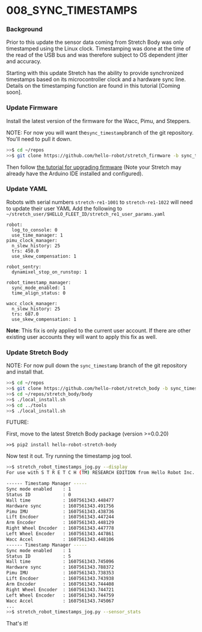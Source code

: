 # 008_SYNC_TIMESTAMPS

### **Background**

Prior to this update the sensor data coming from Stretch Body was only timestamped using the Linux clock. Timestamping was done at the time of the read of the USB bus and was therefore subject to OS dependent jitter and accuracy.

Starting with this update Stretch has the ability to provide synchronized timestamps based on its microcontroller clock and a hardware sync line. Details on the timestamping function are found in this tutorial [Coming soon].

### Update Firmware

Install the latest version of the firmware for the Wacc, Pimu, and Steppers. 

NOTE: For now you will want the`sync_timestamp`branch of the git repository. You'll need to pull it down.

```bash
>>$ cd ~/repos
>>$ git clone https://github.com/hello-robot/stretch_firmware -b sync_timestamp
```

Then follow [the tutorial for upgrading firmware](https://github.com/hello-robot/stretch_firmware) (Note your Stretch may already have the Arduino IDE installed and configured). 

### Update YAML

Robots with serial numbers `stretch-re1-1001` to `stretch-re1-1022` will need to update their user YAML Add the following to `~/stretch_user/$HELLO_FLEET_ID/stretch_re1_user_params.yaml`

```
robot:
  log_to_console: 0
  use_time_manager: 1
pimu_clock_manager:
  n_slew_history: 25
  trs: 450.0
  use_skew_compensation: 1

robot_sentry:
  dynamixel_stop_on_runstop: 1

robot_timestamp_manager:
  sync_mode_enabled: 1
  time_align_status: 0

wacc_clock_manager:
  n_slew_history: 25
  trs: 687.0
  use_skew_compensation: 1
```

**Note**: This fix is only applied to the current user account. If there are other existing user accounts they will want to apply this fix as well. 

### Update Stretch Body

NOTE: For now pull down the  `sync_timestamp` branch of the git repository and install that.



```bash
>>$ cd ~/repos
>>$ git clone https://github.com/hello-robot/stretch_body -b sync_timestamp
>>$ cd ~/repos/stretch_body/body
>>$ ./local_install.sh
>>$ cd ../tools
>>$ ./local_install.sh
```

FUTURE:

First, move to the latest Stretch Body package (version >=0.0.20)

```
>>$ pip2 install hello-robot-stretch-body
```

Now test it out. Try running the timestamp jog tool.

```bash
>>$ stretch_robot_timestamps_jog.py --display
For use with S T R E T C H (TM) RESEARCH EDITION from Hello Robot Inc.

------ Timestamp Manager -----
Sync mode enabled    : 1
Status ID            : 0
Wall time            : 1607561343.448477
Hardware sync        : 1607561343.491756
Pimu IMU             : 1607561343.438736
Lift Encdoer         : 1607561343.447244
Arm Encoder          : 1607561343.448129
Right Wheel Encoder  : 1607561343.447778
Left Wheel Encoder   : 1607561343.447861
Wacc Accel           : 1607561343.448106
------ Timestamp Manager -----
Sync mode enabled    : 1
Status ID            : 5
Wall time            : 1607561343.745096
Hardware sync        : 1607561343.788372
Pimu IMU             : 1607561343.738353
Lift Encdoer         : 1607561343.743938
Arm Encoder          : 1607561343.744408
Right Wheel Encoder  : 1607561343.744721
Left Wheel Encoder   : 1607561343.744759
Wacc Accel           : 1607561343.745067
...
>>$ stretch_robot_timestamps_jog.py --sensor_stats

```

That's it!



